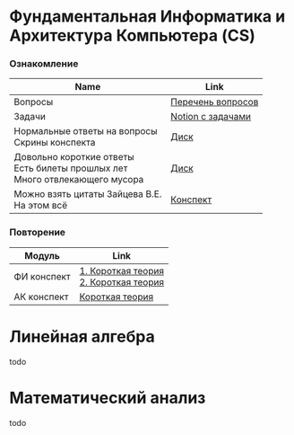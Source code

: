 # Фундаментальная Информатика и Архитектура Компьютера (CS)
### Ознакомление

|**Name**|**Link**|
|-|-|
Вопросы | [Перечень вопросов](./ComputerScience_AK/questions.md)
Задачи | [Notion с задачами](https://mewing-wealth-995.notion.site/edbcde1ca9654e48997974c1a26d5a95)
Нормальные ответы на вопросы<br>Скрины конспекта|[Диск](https://drive.google.com/drive/folders/1peOLZ1V0QrJ_q9kDd6keibWqghscPxq6)
Довольно короткие ответы<br>Есть билеты прошлых лет<br>Много отвлекающего мусора | [Диск](https://drive.google.com/drive/u/2/folders/1UPSPIpJEy15K5lfw5sUWgGYHwmRWRatQ)
Можно взять цитаты Зайцева В.Е.<br>На этом всё|[Конспект](https://docs.google.com/document/d/1ducZd2_62HvIxpqh6Pmscom3Zx66ZxRb/edit)

### Повторение
|**Модуль**|**Link**|
|-|-|
ФИ конспект|[1. Короткая теория](https://docs.google.com/document/d/1WoSmfclDsIVX5r__ZUc1pThb_J4YIvur/edit)<br>[2. Короткая теория](https://docs.google.com/document/d/1x1Q3ctx_wvMNf7gnh2zFLyPRlYtC1AUT/edit)
АК конспект|[Короткая теория](https://docs.google.com/document/d/1b6qIc2by3s8LK8R-wTHCaknTOtefxqqx/edit)

# Линейная алгебра
todo
# Математический анализ
todo